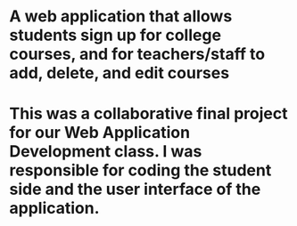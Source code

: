 # A web application that allows students sign up for college courses, and for teachers/staff to add, delete, and edit courses
# This was a collaborative final project for our Web Application Development class. I was responsible for coding the student side and the user interface of the application.
